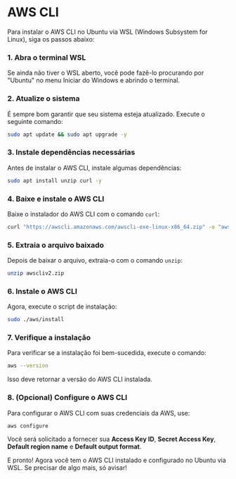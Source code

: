 # AWS CLI

Para instalar o AWS CLI no Ubuntu via WSL (Windows Subsystem for Linux), siga os passos abaixo:

### 1. Abra o terminal WSL
Se ainda não tiver o WSL aberto, você pode fazê-lo procurando por "Ubuntu" no menu Iniciar do Windows e abrindo o terminal.

### 2. Atualize o sistema
É sempre bom garantir que seu sistema esteja atualizado. Execute o seguinte comando:

```bash
sudo apt update && sudo apt upgrade -y
```

### 3. Instale dependências necessárias
Antes de instalar o AWS CLI, instale algumas dependências:

```bash
sudo apt install unzip curl -y
```

### 4. Baixe e instale o AWS CLI
Baixe o instalador do AWS CLI com o comando `curl`:

```bash
curl "https://awscli.amazonaws.com/awscli-exe-linux-x86_64.zip" -o "awscliv2.zip"
```

### 5. Extraia o arquivo baixado
Depois de baixar o arquivo, extraia-o com o comando `unzip`:

```bash
unzip awscliv2.zip
```

### 6. Instale o AWS CLI
Agora, execute o script de instalação:

```bash
sudo ./aws/install
```

### 7. Verifique a instalação
Para verificar se a instalação foi bem-sucedida, execute o comando:

```bash
aws --version
```

Isso deve retornar a versão do AWS CLI instalada.

### 8. (Opcional) Configure o AWS CLI
Para configurar o AWS CLI com suas credenciais da AWS, use:

```bash
aws configure
```

Você será solicitado a fornecer sua **Access Key ID**, **Secret Access Key**, **Default region name** e **Default output format**.

E pronto! Agora você tem o AWS CLI instalado e configurado no Ubuntu via WSL. Se precisar de algo mais, só avisar!